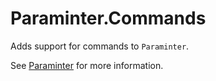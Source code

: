# Paraminter.Commands

Adds support for commands to `Paraminter`.

See [Paraminter](https://www.github.com/Paraminter/Paraminter) for more information.